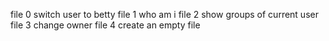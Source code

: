 file 0 switch user to betty
file 1 who am i
file 2 show groups of current user
file 3 change owner
file 4 create an empty file
